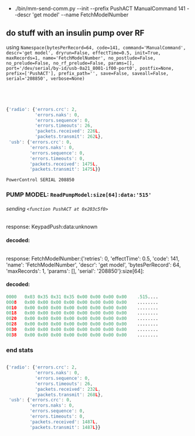 + ./bin/mm-send-comm.py --init --prefix PushACT ManualCommand 141 --descr 'get model' --name FetchModelNumber
## do stuff with an insulin pump over RF
using ` Namespace(bytesPerRecord=64, code=141, command='ManualCommand', descr='get model', dryrun=False, effectTime=0.5, init=True, maxRecords=1, name='FetchModelNumber', no_postlude=False, no_prelude=False, no_rf_prelude=False, params=[], port='/dev/serial/by-id/usb-0a21_8001-if00-port0', postfix=None, prefix=['PushACT'], prefix_path='', save=False, saveall=False, serial='208850', verbose=None) `
```
```
```
```
```
```
```
```
```javascript
{'radio': {'errors.crc': 2,
           'errors.naks': 0,
           'errors.sequence': 0,
           'errors.timeouts': 26,
           'packets.received': 226L,
           'packets.transmit': 262L},
 'usb': {'errors.crc': 0,
         'errors.naks': 0,
         'errors.sequence': 0,
         'errors.timeouts': 0,
         'packets.received': 1475L,
         'packets.transmit': 1475L}}
```
```
PowerControl SERIAL 208850
```
### PUMP MODEL: `ReadPumpModel:size[64]:data:'515'`
###### sending `<function PushACT at 0x203c5f0>`
response: KeypadPush:data:unknown
#### decoded:
```python

```
response: FetchModelNumber:{'retries': 0, 'effectTime': 0.5, 'code': 141, 'name': 'FetchModelNumber', 'descr': 'get model', 'bytesPerRecord': 64, 'maxRecords': 1, 'params': [], 'serial': '208850'}:size[64]:
#### decoded:
```python
0000   0x03 0x35 0x31 0x35 0x00 0x00 0x00 0x00    .515....
0008   0x00 0x00 0x00 0x00 0x00 0x00 0x00 0x00    ........
0010   0x00 0x00 0x00 0x00 0x00 0x00 0x00 0x00    ........
0018   0x00 0x00 0x00 0x00 0x00 0x00 0x00 0x00    ........
0020   0x00 0x00 0x00 0x00 0x00 0x00 0x00 0x00    ........
0028   0x00 0x00 0x00 0x00 0x00 0x00 0x00 0x00    ........
0030   0x00 0x00 0x00 0x00 0x00 0x00 0x00 0x00    ........
0038   0x00 0x00 0x00 0x00 0x00 0x00 0x00 0x00    ........
```
### end stats
```
```
```javascript
{'radio': {'errors.crc': 2,
           'errors.naks': 0,
           'errors.sequence': 0,
           'errors.timeouts': 26,
           'packets.received': 232L,
           'packets.transmit': 268L},
 'usb': {'errors.crc': 0,
         'errors.naks': 0,
         'errors.sequence': 0,
         'errors.timeouts': 0,
         'packets.received': 1487L,
         'packets.transmit': 1487L}}
```
